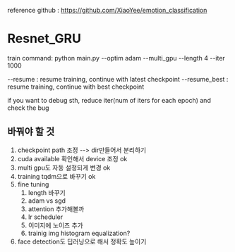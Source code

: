 reference github : https://github.com/XiaoYee/emotion_classification


# Resnet_GRU

train command:
python main.py --optim adam --multi_gpu --length 4 --iter 1000

--resume : resume training, continue with latest checkpoint
--resume_best : resume training, continue with best checkpoint


if you want to debug sth, reduce iter(num of iters for each epoch) and check the bug



## 바꿔야 할 것
1. checkpoint path 조정 --> dir만들어서 분리하기
2. cuda available 확인해서 device 조정 ok
3. multi gpu도 자동 설정되게 변경 ok
4. training tqdm으로 바꾸기 ok
5. fine tuning
    1. length 바꾸기
    2. adam vs sgd
    3. attention 추가해볼까
    4. lr scheduler
    5. 이미지에 노이즈 추가
    6. trainig img histogram equalization?
6. face detection도 딥러닝으로 해서 정확도 높이기